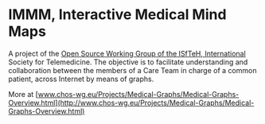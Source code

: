 # IMMM, Interactive Medical Mind Maps

A project of the [Open Source Working Group of the ISfTeH, International](http://www.isfteh.org/working_groups/category/collaborative_care_team_in_open_source)
Society for Telemedicine. 
The objective is to facilitate understanding and collaboration between the members of a Care Team in charge of a common patient,
across Internet by means of graphs.


More at [www.chos-wg.eu/Projects/Medical-Graphs/Medical-Graphs-Overview.html](http://www.chos-wg.eu/Projects/Medical-Graphs/Medical-Graphs-Overview.html)
